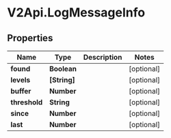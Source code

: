 # V2Api.LogMessageInfo

## Properties

Name | Type | Description | Notes
------------ | ------------- | ------------- | -------------
**found** | **Boolean** |  | [optional] 
**levels** | **[String]** |  | [optional] 
**buffer** | **Number** |  | [optional] 
**threshold** | **String** |  | [optional] 
**since** | **Number** |  | [optional] 
**last** | **Number** |  | [optional] 


